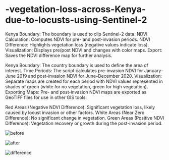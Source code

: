 # -vegetation-loss-across-Kenya-due-to-locusts-using-Sentinel-2

Kenya Boundary: The boundary is used to clip Sentinel-2 data.
NDVI Calculation: Computes NDVI for pre- and post-invasion periods.
NDVI Difference: Highlights vegetation loss (negative values indicate loss).
Visualization: Displays pre/post NDVI and changes with color maps.
Export: Saves the NDVI difference map for further analysis.

Kenya Boundary:
The country boundary is used to define the area of interest.
Time Periods:
The script calculates pre-invasion NDVI for January–June 2019 and post-invasion NDVI for June–December 2020.
Visualization:
Separate maps are created for each period with NDVI values represented in shades of green (white for no vegetation, green for high vegetation).
Exporting Maps:
Pre- and post-invasion NDVI maps are exported as GeoTIFF files for use in other GIS tools.

Red Areas (Negative NDVI Difference):
Significant vegetation loss, likely caused by locust invasion or other factors.
White Areas (Near Zero Difference):
No significant change in vegetation.
Green Areas (Positive NDVI Difference):
Vegetation recovery or growth during the post-invasion period.

![before](https://github.com/user-attachments/assets/89ab8344-96cd-40e6-8a91-ac99e53d5516)


![after](https://github.com/user-attachments/assets/a6175420-52ad-418f-bf80-2d7f978fc948)


![difference](https://github.com/user-attachments/assets/d22f9d6c-a748-4bd6-8762-cffbfd0deac0)
